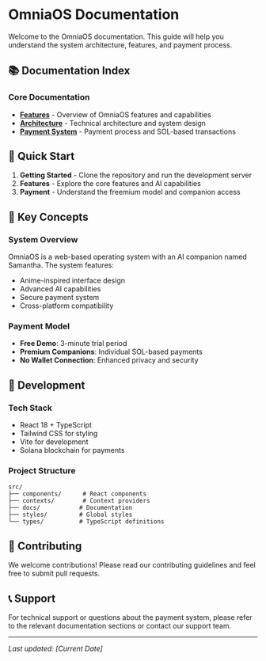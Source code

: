 # OmniaOS Documentation

Welcome to the OmniaOS documentation. This guide will help you understand the system architecture, features, and payment process.

## 📚 Documentation Index

### Core Documentation
- **[Features](./features.md)** - Overview of OmniaOS features and capabilities
- **[Architecture](./architecture.md)** - Technical architecture and system design
- **[Payment System](./payment.md)** - Payment process and SOL-based transactions

## 🚀 Quick Start

1. **Getting Started** - Clone the repository and run the development server
2. **Features** - Explore the core features and AI capabilities
3. **Payment** - Understand the freemium model and companion access

## 🎯 Key Concepts

### System Overview
OmniaOS is a web-based operating system with an AI companion named Samantha. The system features:
- Anime-inspired interface design
- Advanced AI capabilities
- Secure payment system
- Cross-platform compatibility

### Payment Model
- **Free Demo**: 3-minute trial period
- **Premium Companions**: Individual SOL-based payments
- **No Wallet Connection**: Enhanced privacy and security

## 🔧 Development

### Tech Stack
- React 18 + TypeScript
- Tailwind CSS for styling
- Vite for development
- Solana blockchain for payments

### Project Structure
```
src/
├── components/      # React components
├── contexts/        # Context providers
├── docs/           # Documentation
├── styles/         # Global styles
└── types/          # TypeScript definitions
```

## 🤝 Contributing

We welcome contributions! Please read our contributing guidelines and feel free to submit pull requests.

## 📞 Support

For technical support or questions about the payment system, please refer to the relevant documentation sections or contact our support team.

---

*Last updated: [Current Date]* 